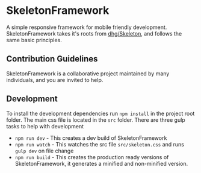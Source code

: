 # SkeletonFramework
A simple responsive framework for mobile friendly development. SkeletonFramework takes it's roots from [dhg/Skeleton](https://github.com/dhg/Skeleton), and follows the same basic principles.

## Contribution Guidelines
SkeletonFramework is a collaborative project maintained by many individuals, and you are invited to help.

## Development
To install the development dependencies run `npm install` in the project root folder.
The main css file is located in the `src` folder.
There are three gulp tasks to help with development
* `npm run dev` - This creates a dev build of SkeletonFramework
* `npm run watch` - This watches the src file `src/skeleton.css` and runs `gulp dev` on file change
* `npm run build` - This creates the production ready versions of SkeletonFramework, it generates a minified and non-minified version.
